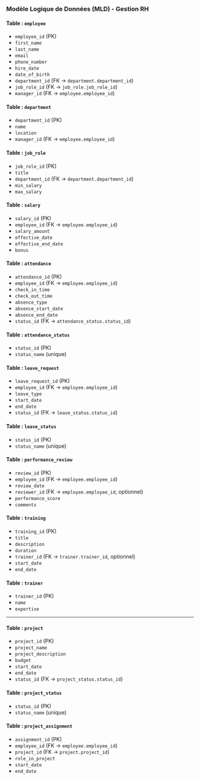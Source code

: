 ### Modèle Logique de Données (MLD) - Gestion RH

#### Table : `employee`
- `employee_id` (PK)
- `first_name`
- `last_name`
- `email`
- `phone_number`
- `hire_date`
- `date_of_birth`
- `department_id` (FK → `department.department_id`)
- `job_role_id` (FK → `job_role.job_role_id`)
- `manager_id` (FK → `employee.employee_id`)

#### Table : `department`
- `department_id` (PK)
- `name`
- `location`
- `manager_id` (FK → `employee.employee_id`)

#### Table : `job_role`
- `job_role_id` (PK)
- `title`
- `department_id` (FK → `department.department_id`)
- `min_salary`
- `max_salary`

#### Table : `salary`
- `salary_id` (PK)
- `employee_id` (FK → `employee.employee_id`)
- `salary_amount`
- `effective_date`
- `effective_end_date`
- `bonus`

#### Table : `attendance`
- `attendance_id` (PK)
- `employee_id` (FK → `employee.employee_id`)
- `check_in_time`
- `check_out_time`
- `absence_type`
- `absence_start_date`
- `absence_end_date`
- `status_id` (FK → `attendance_status.status_id`)

#### Table : `attendance_status`
- `status_id` (PK)
- `status_name` (unique)

#### Table : `leave_request`
- `leave_request_id` (PK)
- `employee_id` (FK → `employee.employee_id`)
- `leave_type`
- `start_date`
- `end_date`
- `status_id` (FK → `leave_status.status_id`)

#### Table : `leave_status`
- `status_id` (PK)
- `status_name` (unique)

#### Table : `performance_review`
- `review_id` (PK)
- `employee_id` (FK → `employee.employee_id`)
- `review_date`
- `reviewer_id` (FK → `employee.employee_id`, optionnel)
- `performance_score`
- `comments`

#### Table : `training`
- `training_id` (PK)
- `title`
- `description`
- `duration`
- `trainer_id` (FK → `trainer.trainer_id`, optionnel)
- `start_date`
- `end_date`

#### Table : `trainer`
- `trainer_id` (PK)
- `name`
- `expertise`

---

#### Table : `project`
- `project_id` (PK)
- `project_name`
- `project_description`
- `budget`
- `start_date`
- `end_date`
- `status_id` (FK → `project_status.status_id`)

#### Table : `project_status`
- `status_id` (PK)
- `status_name` (unique)

#### Table : `project_assignment`
- `assignment_id` (PK)
- `employee_id` (FK → `employee.employee_id`)
- `project_id` (FK → `project.project_id`)
- `role_in_project`
- `start_date`
- `end_date`
